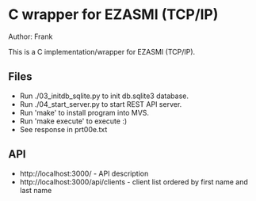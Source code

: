 # C wrapper for EZASMI (TCP/IP)

Author: Frank

This is a C implementation/wrapper for EZASMI (TCP/IP).

## Files

- Run ./03_initdb_sqlite.py to init db.sqlite3 database.
- Run ./04_start_server.py to start REST API server.
- Run 'make' to install program into MVS.
- Run 'make execute' to execute :)
- See response in prt00e.txt

## API
- http://localhost:3000/ - API description
- http://localhost:3000/api/clients - client list ordered by first name and last name
